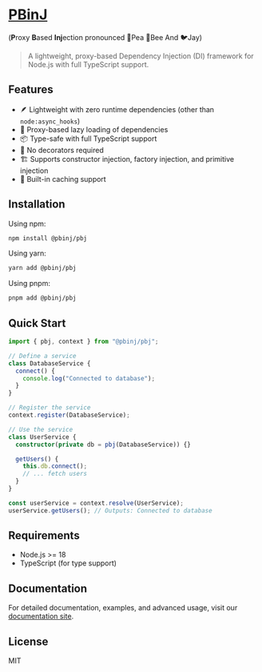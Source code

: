 # [PBinJ](https://github.com/pbinj/pbj)

(**P**roxy **B**ased **Inj**ection pronounced 🫛Pea 🐝Bee And 🐦Jay)

> A lightweight, proxy-based Dependency Injection (DI) framework for Node.js with full TypeScript support.

## Features

- 🪶 Lightweight with zero runtime dependencies (other than `node:async_hooks`)
- 🔄 Proxy-based lazy loading of dependencies
- 📦 Type-safe with full TypeScript support
- 🎯 No decorators required
- 🏗️ Supports constructor injection, factory injection, and primitive injection
- 💾 Built-in caching support

## Installation

Using npm:

```bash
npm install @pbinj/pbj
```

Using yarn:

```bash
yarn add @pbinj/pbj
```

Using pnpm:

```bash
pnpm add @pbinj/pbj
```

## Quick Start

```typescript
import { pbj, context } from "@pbinj/pbj";

// Define a service
class DatabaseService {
  connect() {
    console.log("Connected to database");
  }
}

// Register the service
context.register(DatabaseService);

// Use the service
class UserService {
  constructor(private db = pbj(DatabaseService)) {}

  getUsers() {
    this.db.connect();
    // ... fetch users
  }
}

const userService = context.resolve(UserService);
userService.getUsers(); // Outputs: Connected to database
```

## Requirements

- Node.js >= 18
- TypeScript (for type support)

## Documentation

For detailed documentation, examples, and advanced usage, visit our [documentation site](https://pbinj.github.io/pbj).

## License

MIT
